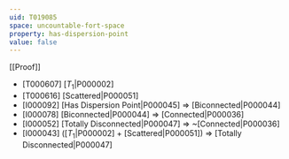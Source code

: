 ```yaml
---
uid: T019085
space: uncountable-fort-space
property: has-dispersion-point
value: false
---
```

[[Proof]]

* [T000607] [$T_1$|P000002]
* [T000616] [Scattered|P000051]
* [I000092] [Has Dispersion Point|P000045] => [Biconnected|P000044]
* [I000078] [Biconnected|P000044] => [Connected|P000036]
* [I000052] [Totally Disconnected|P000047] => ~[Connected|P000036]
* [I000043] ([$T_1$|P000002] + [Scattered|P000051]) => [Totally Disconnected|P000047]

